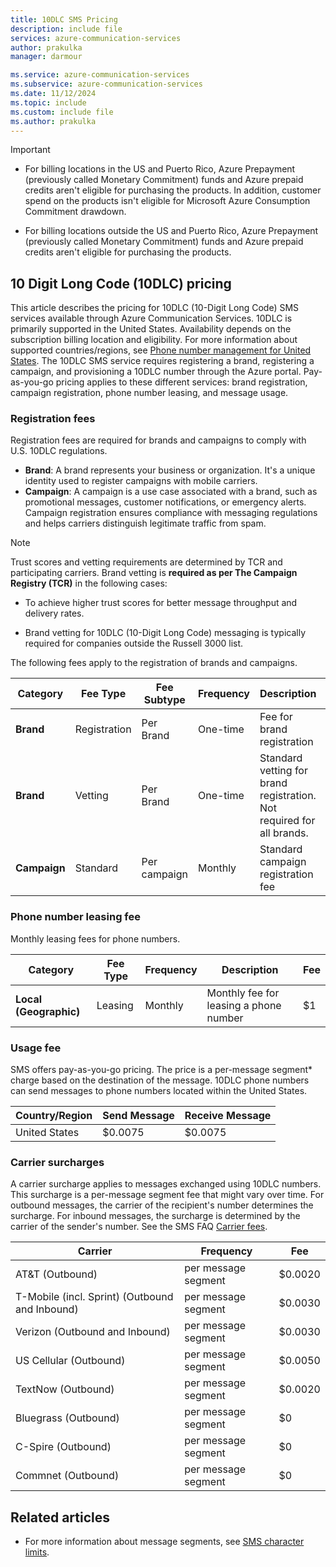 ```yaml
---
title: 10DLC SMS Pricing
description: include file
services: azure-communication-services
author: prakulka
manager: darmour

ms.service: azure-communication-services
ms.subservice: azure-communication-services
ms.date: 11/12/2024 
ms.topic: include
ms.custom: include file
ms.author: prakulka
---
```

> [!IMPORTANT]
>
>- For billing locations in the US and Puerto Rico, Azure Prepayment (previously called Monetary Commitment) funds and Azure prepaid credits aren't eligible for purchasing the products. In addition, customer spend on the products isn't eligible for Microsoft Azure Consumption Commitment drawdown.
>
>- For billing locations outside the US and Puerto Rico, Azure Prepayment (previously called Monetary Commitment) funds and Azure prepaid credits aren't eligible for purchasing the products.

## 10 Digit Long Code (10DLC) pricing

This article describes the pricing for 10DLC (10-Digit Long Code) SMS services available through Azure Communication Services. 10DLC is primarily supported in the United States. Availability depends on the subscription billing location and eligibility. For more information about supported countries/regions, see [Phone number management for United States](../../concepts/numbers/phone-number-management-for-united-states.md). The 10DLC SMS service requires registering a brand, registering a campaign, and provisioning a 10DLC number through the Azure portal. Pay-as-you-go pricing applies to these different services: brand registration, campaign registration, phone number leasing, and message usage.

### Registration fees

Registration fees are required for brands and campaigns to comply with U.S. 10DLC regulations.

- **Brand**: A brand represents your business or organization. It's a unique identity used to register campaigns with mobile carriers.
- **Campaign**: A campaign is a use case associated with a brand, such as promotional messages, customer notifications, or emergency alerts. Campaign registration ensures compliance with messaging regulations and helps carriers distinguish legitimate traffic from spam.

>[!Note]
> Trust scores and vetting requirements are determined by TCR and participating carriers. Brand vetting is **required as per The Campaign Registry (TCR)** in the following cases:
>
> - To achieve higher trust scores for better message throughput and delivery rates.
>
> - Brand vetting for 10DLC (10-Digit Long Code) messaging is typically required for companies outside the Russell 3000 list.

The following fees apply to the registration of brands and campaigns.

| Category           | Fee Type               | Fee Subtype                    | Frequency   | Description                          | Fee    |
|--------------------|------------------------|--------------------------------|-------------|--------------------------------------|--------|
| **Brand**          | Registration           | Per Brand                      | One-time     | Fee for brand registration           | $4     |
| **Brand**          | Vetting                | Per Brand                      | One-time    | Standard vetting for brand registration. Not required for all brands. | $40     |
| **Campaign**       | Standard               | Per campaign                   | Monthly     | Standard campaign registration fee   | $10    |

### Phone number leasing fee

Monthly leasing fees for phone numbers.

| Category           | Fee Type               | Frequency   | Description                            | Fee    |
|--------------------|------------------------|-------------|----------------------------------------|--------|
| **Local (Geographic)**   | Leasing                | Monthly     | Monthly fee for leasing a phone number | $1     |

### Usage fee

SMS offers pay-as-you-go pricing. The price is a per-message segment* charge based on the destination of the message. 10DLC phone numbers can send messages to phone numbers located within the United States.

|Country/Region| Send Message | Receive Message|
|-----------|---------|--------------|
|United States| $0.0075 | $0.0075|
  
### Carrier surcharges

A carrier surcharge applies to messages exchanged using 10DLC numbers. This surcharge is a per-message segment fee that might vary over time. For outbound messages, the carrier of the recipient's number determines the surcharge. For inbound messages, the surcharge is determined by the carrier of the sender's number. See the SMS FAQ [Carrier fees](../sms/sms-faq.md#carrier-fees).

| Carrier            | Frequency      | Fee    |
|--------------------|---------------------------------------|--------|
| AT&T (Outbound)    | per message segment                   | $0.0020|
| T-Mobile (incl. Sprint) (Outbound and Inbound) | per message segment   | $0.0030|
| Verizon (Outbound and Inbound) | per message segment                   | $0.0030|
| US Cellular (Outbound) | per message segment               |  $0.0050|
| TextNow (Outbound) | per message segment                   |  $0.0020|
| Bluegrass (Outbound)| per message segment                  |  $0     |
| C-Spire (Outbound) | per message segment                   |  $0     |
| Commnet (Outbound) | per message segment                   |  $0     |

## Related articles

-  For more information about message segments, see [SMS character limits](../sms/sms-faq.md#what-is-the-sms-character-limit).
